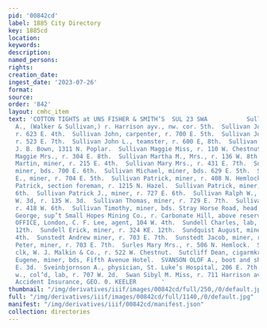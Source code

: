 ```yaml
---
pid: '00842cd'
label: 1885 City Directory
key: 1885cd
location: 
keywords: 
description: 
named_persons: 
rights: 
creation_date: 
ingest_date: '2023-07-26'
format: 
source: 
order: '842'
layout: cmhc_item
text: 'COTTON TIGHTS at UNS FISHER & SMITH’S  SUL 23 SWA           Sullivan James
  A., (Walker & Sullivan,) r. Harrison ayv., nw. cor. 5th.  Sullivan John, teamster,
  r. 623 E. 4th.  Sullivan John, carpenter, r. 700 E. 5th.  Sullivan John, miner,
  r. 523 E. 7th.  Sullivan John L., teamster, r. 600 E, 8th.  Sullivan Kate E., laundress,
  J. B. Bown, 1311 N. Poplar.  Sullivan Maggie Miss, r. 110 W. Chestnut.  Sullivan
  Maggie Mrs., r. 304 E. 8th.  Sullivan Martha M., Mrs., r. 136 W. 8th.  Sullivan
  Martin, miner, r. 215 E. 4th.  Sullivan Mary Mrs., r. 431 E. 7th.  Sullivan Michael,
  miner, bds. 700 E. 6th.  Sullivan Michael, miner, bds. 629 E. 5th.  Sullivan Michael
  E., miner, r. 704 E. 5th.  Sullivan Patrick, miner, r. 408 N. Hemlock.  Sullivan
  Patrick, section foreman, r. 1215 N. Hazel.  Sullivan Patrick, miner, r. 728 E.
  6th.  Sullivan Patrick J., miner, r. 727 E. 6th.  Sullivan Ralph W., laundry, 133
  W. 3d, r. 135 W. 3d.  Sullivan Thomas, miner, r. 729 E. 7th.  Sullivan Thomas, lab,
  r. 418 W. 6th.  Sullivan Timothy, miner, bds. Stray Horse Road, head KE. 4th.  Summers
  George, sup’t Small Hopes Mining Co., r. Carbonate Hill, above reservoir.  SUN FIRE
  OFFICE, London, C. F. Lee, agent, 104 W. 4th.  Sundell Charles, lab, bds. 324 E.
  12th.  Sundell Erick, miner, r. 324 KE. 12th.  Sundquist August, miner, r. 425 K.
  4th.  Sunstedt Andrew miner, r. 703 E. 7th.  Sunstedt Jacob, miner, r. 703 E. 7th.  Sunstedt
  Peter, miner, r. 703 E. 7th.  Surles Mary Mrs., r. 506 N. Hemlock.  Surman William,
  clk, W. J. Malkin & Co., r. 522 W. Chestnut.  Sutcliff Dean, cigarmkr, E. J. Morrissey.  Sutcliff
  Eugene, miner, bds, Fifth Avenue Hotel.  SVANSON OLOF A., boot and shoemaker, 206
  E. 3d.  Sveinbjornson A., physician, St. Luke’s Hospital, 206 E. 7th.  Swan Abraham
  w., col’d, lab, r. 707 W. 2d.  Swan Sibyl M. Miss, r. 711 Harrison av.  Life and
  Accident Insurance, GEO. 0. KEELER       '
thumbnail: "/img/derivatives/iiif/images/00842cd/full/250,/0/default.jpg"
full: "/img/derivatives/iiif/images/00842cd/full/1140,/0/default.jpg"
manifest: "/img/derivatives/iiif/00842cd/manifest.json"
collection: directories
---
```

